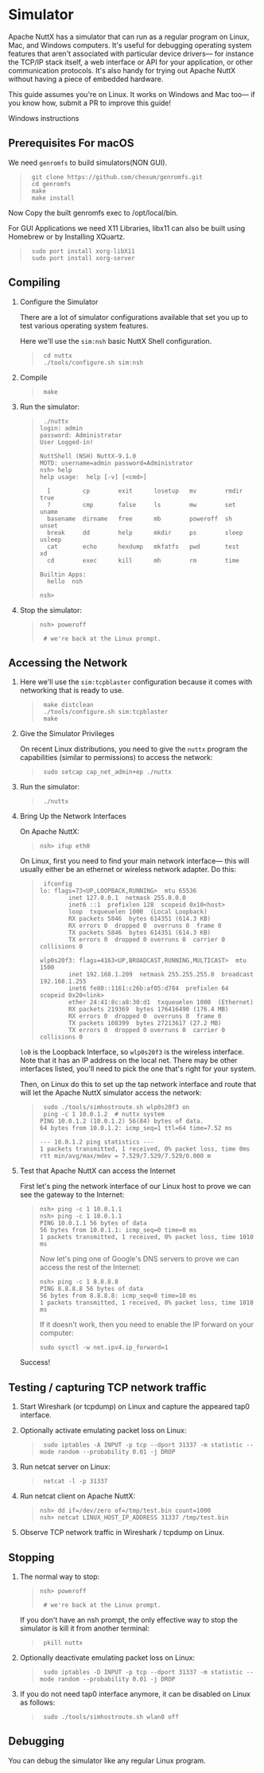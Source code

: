 # Simulator

Apache NuttX has a simulator that can run as a regular program on Linux,
Mac, and Windows computers. It's useful for debugging operating system
features that aren't associated with particular device drivers— for
instance the TCP/IP stack itself, a web interface or API for your
application, or other communication protocols. It's also handy for
trying out Apache NuttX without having a piece of embedded hardware.

This guide assumes you're on Linux. It works on Windows and Mac too— if
you know how, submit a PR to improve this guide\!

<div class="todo">

Windows instructions

</div>

## Prerequisites For macOS

We need `genromfs` to build simulators(NON GUI).

> 
> 
> ``` console
>  git clone https://github.com/chexum/genromfs.git
>  cd genromfs
>  make
>  make install
> ```

Now Copy the built <span class="title-ref">genromfs</span>
<span class="title-ref">exec</span> to /opt/local/bin.

For GUI Applications we need X11 Libraries, libx11 can also be built
using Homebrew or by Installing XQuartz.

> 
> 
> ``` console
>  sudo port install xorg-libX11
>  sudo port install xorg-server
> ```

## Compiling

1.  Configure the Simulator
    
    There are a lot of simulator configurations available that set you
    up to test various operating system features.
    
    Here we'll use the `sim:nsh` basic NuttX Shell configuration.
    
    > 
    > 
    > ``` console
    >  cd nuttx
    >  ./tools/configure.sh sim:nsh
    > ```

2.  Compile
    
    > 
    > 
    > ``` console
    >  make
    > ```

3.  Run the simulator:
    
    > 
    > 
    > ``` console
    >  ./nuttx
    > login: admin
    > password: Administrator
    > User Logged-in!
    > 
    > NuttShell (NSH) NuttX-9.1.0
    > MOTD: username=admin password=Administrator
    > nsh> help
    > help usage:  help [-v] [<cmd>]
    > 
    >   [         cp        exit      losetup   mv        rmdir     true
    >   ?         cmp       false     ls        mw        set       uname
    >   basename  dirname   free      mb        poweroff  sh        unset
    >   break     dd        help      mkdir     ps        sleep     usleep
    >   cat       echo      hexdump   mkfatfs   pwd       test      xd
    >   cd        exec      kill      mh        rm        time
    > 
    > Builtin Apps:
    >   hello  nsh
    > 
    > nsh>
    > ```

4.  Stop the simulator:
    
    > 
    > 
    > ``` console
    > nsh> poweroff
    > 
    >  # we're back at the Linux prompt.
    > ```

## Accessing the Network

1.  Here we'll use the `sim:tcpblaster` configuration because it comes
    with networking that is ready to use.
    
    > 
    > 
    > ``` console
    >  make distclean
    >  ./tools/configure.sh sim:tcpblaster
    >  make
    > ```

2.  Give the Simulator Privileges
    
    On recent Linux distributions, you need to give the `nuttx` program
    the capabilities (similar to permissions) to access the network:
    
    > 
    > 
    > ``` console
    >  sudo setcap cap_net_admin+ep ./nuttx
    > ```

3.  Run the simulator:
    
    > 
    > 
    > ``` console
    >  ./nuttx
    > ```

4.  Bring Up the Network Interfaces
    
    On Apache NuttX:
    
    > 
    > 
    > ``` console
    > nsh> ifup eth0
    > ```
    
    On Linux, first you need to find your main network interface— this
    will usually either be an ethernet or wireless network adapter. Do
    this:
    
    > 
    > 
    > ``` console
    >  ifconfig
    > lo: flags=73<UP,LOOPBACK,RUNNING>  mtu 65536
    >         inet 127.0.0.1  netmask 255.0.0.0
    >         inet6 ::1  prefixlen 128  scopeid 0x10<host>
    >         loop  txqueuelen 1000  (Local Loopback)
    >         RX packets 5846  bytes 614351 (614.3 KB)
    >         RX errors 0  dropped 0  overruns 0  frame 0
    >         TX packets 5846  bytes 614351 (614.3 KB)
    >         TX errors 0  dropped 0 overruns 0  carrier 0  collisions 0
    > 
    > wlp0s20f3: flags=4163<UP,BROADCAST,RUNNING,MULTICAST>  mtu 1500
    >         inet 192.168.1.209  netmask 255.255.255.0  broadcast 192.168.1.255
    >         inet6 fe80::1161:c26b:af05:d784  prefixlen 64  scopeid 0x20<link>
    >         ether 24:41:8c:a8:30:d1  txqueuelen 1000  (Ethernet)
    >         RX packets 219369  bytes 176416490 (176.4 MB)
    >         RX errors 0  dropped 0  overruns 0  frame 0
    >         TX packets 108399  bytes 27213617 (27.2 MB)
    >         TX errors 0  dropped 0 overruns 0  carrier 0  collisions 0
    > ```
    
    `lo0` is the Loopback Interface, so `wlp0s20f3` is the wireless
    interface. Note that it has an IP address on the local net. There
    may be other interfaces listed, you'll need to pick the one that's
    right for your system.
    
    Then, on Linux do this to set up the tap network interface and route
    that will let the Apache NuttX simulator access the network:
    
    > 
    > 
    > ``` console
    >  sudo ./tools/simhostroute.sh wlp0s20f3 on
    >  ping -c 1 10.0.1.2  # nuttx system
    > PING 10.0.1.2 (10.0.1.2) 56(84) bytes of data.
    > 64 bytes from 10.0.1.2: icmp_seq=1 ttl=64 time=7.52 ms
    > 
    > --- 10.0.1.2 ping statistics ---
    > 1 packets transmitted, 1 received, 0% packet loss, time 0ms
    > rtt min/avg/max/mdev = 7.529/7.529/7.529/0.000 m
    > ```

5.  Test that Apache NuttX can access the Internet
    
    First let's ping the network interface of our Linux host to prove we
    can see the gateway to the Internet:
    
    > 
    > 
    > ``` console
    > nsh> ping -c 1 10.0.1.1
    > nsh> ping -c 1 10.0.1.1
    > PING 10.0.1.1 56 bytes of data
    > 56 bytes from 10.0.1.1: icmp_seq=0 time=0 ms
    > 1 packets transmitted, 1 received, 0% packet loss, time 1010 ms
    > ```
    > 
    > Now let's ping one of Google's DNS servers to prove we can access
    > the rest of the Internet:
    > 
    > ``` console
    > nsh> ping -c 1 8.8.8.8
    > PING 8.8.8.8 56 bytes of data
    > 56 bytes from 8.8.8.8: icmp_seq=0 time=10 ms
    > 1 packets transmitted, 1 received, 0% packet loss, time 1010 ms
    > ```
    > 
    > If it doesn't work, then you need to enable the IP forward on your
    > computer:
    > 
    > ``` console
    > sudo sysctl -w net.ipv4.ip_forward=1
    > ```
    
    Success\!

## Testing / capturing TCP network traffic

1.  Start Wireshark (or tcpdump) on Linux and capture the appeared tap0
    interface.

2.  Optionally activate emulating packet loss on Linux:
    
    > 
    > 
    > ``` console
    >  sudo iptables -A INPUT -p tcp --dport 31337 -m statistic --mode random --probability 0.01 -j DROP
    > ```

3.  Run netcat server on Linux:
    
    > 
    > 
    > ``` console
    >  netcat -l -p 31337
    > ```

4.  Run netcat client on Apache NuttX:
    
    > 
    > 
    > ``` console
    > nsh> dd if=/dev/zero of=/tmp/test.bin count=1000
    > nsh> netcat LINUX_HOST_IP_ADDRESS 31337 /tmp/test.bin
    > ```

5.  Observe TCP network traffic in Wireshark / tcpdump on Linux.

## Stopping

1.  The normal way to stop:
    
    > 
    > 
    > ``` console
    > nsh> poweroff
    > 
    >  # we're back at the Linux prompt.
    > ```
    
    If you don't have an nsh prompt, the only effective way to stop the
    simulator is kill it from another terminal:
    
    > 
    > 
    > ``` console
    >  pkill nuttx
    > ```

2.  Optionally deactivate emulating packet loss on Linux:
    
    > 
    > 
    > ``` console
    >  sudo iptables -D INPUT -p tcp --dport 31337 -m statistic --mode random --probability 0.01 -j DROP
    > ```

3.  If you do not need tap0 interface anymore, it can be disabled on
    Linux as follows:
    
    > 
    > 
    > ``` console
    >  sudo ./tools/simhostroute.sh wlan0 off
    > ```

## Debugging

You can debug the simulator like any regular Linux program.
